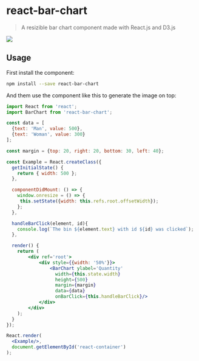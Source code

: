 # react-bar-chart
> A resizible bar chart component made with React.js and D3.js

<img src="https://i.imgur.com/3CgROLp.png"/>

## Usage

First install the component:
```sh
npm install --save react-bar-chart
```

And them use the component like this to generate the image on top:
```jsx
import React from 'react';
import BarChart from 'react-bar-chart';

const data = [
  {text: 'Man', value: 500}, 
  {text: 'Woman', value: 300} 
];

const margin = {top: 20, right: 20, bottom: 30, left: 40};

const Example = React.createClass({
  getInitialState() {
    return { width: 500 };
  },

  componentDidMount: () => {
    window.onresize = () => {
     this.setState({width: this.refs.root.offsetWidth}); 
    };
  },

  handleBarClick(element, id){ 
    console.log(`The bin ${element.text} with id ${id} was clicked`);
  },

  render() {
    return (
        <div ref='root'>
            <div style={{width: '50%'}}> 
                <BarChart ylabel='Quantity'
                  width={this.state.width}
                  height={500}
                  margin={margin}
                  data={data}
                  onBarClick={this.handleBarClick}/>
            </div>
        </div>
    );
  }
});

React.render(
  <Example/>,
  document.getElementById('react-container')
);
```
